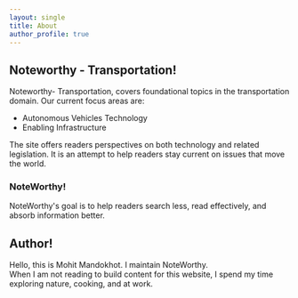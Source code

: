 ```yaml
---
layout: single
title: About
author_profile: true
---
```

## Noteworthy - Transportation! 
Noteworthy- Transportation, covers foundational topics in the transportation domain. Our current focus areas are:  

- Autonomous Vehicles Technology
- Enabling Infrastructure  

The site offers readers perspectives on both technology and related legislation. It is an attempt to help readers stay current on issues that move the world. 

### NoteWorthy!
NoteWorthy's goal is to help readers search less, read effectively, and absorb information better. 

## Author!
Hello, this is Mohit Mandokhot. I maintain NoteWorthy.  
When I am not reading to build content for this website, I spend my time exploring nature, cooking, and at work. 


